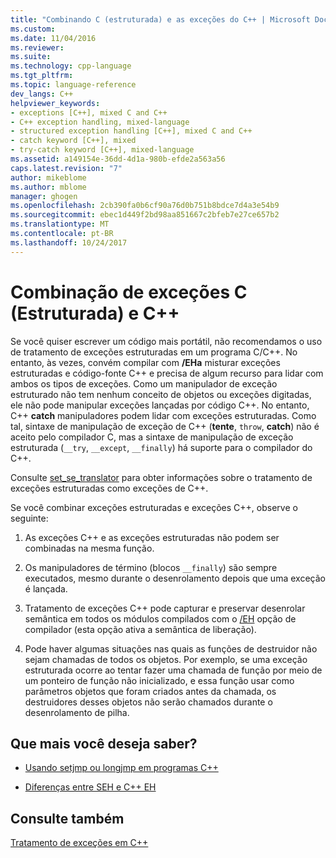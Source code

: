 ```yaml
---
title: "Combinando C (estruturada) e as exceções do C++ | Microsoft Docs"
ms.custom: 
ms.date: 11/04/2016
ms.reviewer: 
ms.suite: 
ms.technology: cpp-language
ms.tgt_pltfrm: 
ms.topic: language-reference
dev_langs: C++
helpviewer_keywords:
- exceptions [C++], mixed C and C++
- C++ exception handling, mixed-language
- structured exception handling [C++], mixed C and C++
- catch keyword [C++], mixed
- try-catch keyword [C++], mixed-language
ms.assetid: a149154e-36dd-4d1a-980b-efde2a563a56
caps.latest.revision: "7"
author: mikeblome
ms.author: mblome
manager: ghogen
ms.openlocfilehash: 2cb390fa0b6cf90a76d0b751b8bdce7d4a3e54b9
ms.sourcegitcommit: ebec1d449f2bd98aa851667c2bfeb7e27ce657b2
ms.translationtype: MT
ms.contentlocale: pt-BR
ms.lasthandoff: 10/24/2017
---
```

# <a name="mixing-c-structured-and-c-exceptions"></a>Combinação de exceções C (Estruturada) e C++
Se você quiser escrever um código mais portátil, não recomendamos o uso de tratamento de exceções estruturadas em um programa C/C++. No entanto, às vezes, convém compilar com **/EHa** misturar exceções estruturadas e código-fonte C++ e precisa de algum recurso para lidar com ambos os tipos de exceções. Como um manipulador de exceção estruturado não tem nenhum conceito de objetos ou exceções digitadas, ele não pode manipular exceções lançadas por código C++. No entanto, C++ **catch** manipuladores podem lidar com exceções estruturadas. Como tal, sintaxe de manipulação de exceção de C++ (**tente**, `throw`, **catch**) não é aceito pelo compilador C, mas a sintaxe de manipulação de exceção estruturada (`__try`, `__except`, `__finally`) há suporte para o compilador do C++.  
  
 Consulte [set_se_translator](../c-runtime-library/reference/set-se-translator.md) para obter informações sobre o tratamento de exceções estruturadas como exceções de C++.  
  
 Se você combinar exceções estruturadas e exceções C++, observe o seguinte:  
  
1.  As exceções C++ e as exceções estruturadas não podem ser combinadas na mesma função.  
  
2.  Os manipuladores de término (blocos `__finally`) são sempre executados, mesmo durante o desenrolamento depois que uma exceção é lançada.  
  
3.  Tratamento de exceções C++ pode capturar e preservar desenrolar semântica em todos os módulos compilados com o [/EH](../build/reference/eh-exception-handling-model.md) opção de compilador (esta opção ativa a semântica de liberação).  
  
4.  Pode haver algumas situações nas quais as funções de destruidor não sejam chamadas de todos os objetos. Por exemplo, se uma exceção estruturada ocorre ao tentar fazer uma chamada de função por meio de um ponteiro de função não inicializado, e essa função usar como parâmetros objetos que foram criados antes da chamada, os destruidores desses objetos não serão chamados durante o desenrolamento de pilha.  
  
## <a name="what-do-you-want-to-know-more-about"></a>Que mais você deseja saber?  
  
-   [Usando setjmp ou longjmp em programas C++](../cpp/using-setjmp-longjmp.md)  
  
-   [Diferenças entre SEH e C++ EH](../cpp/exception-handling-differences.md)  
  
## <a name="see-also"></a>Consulte também  
 [Tratamento de exceções em C++](../cpp/cpp-exception-handling.md)